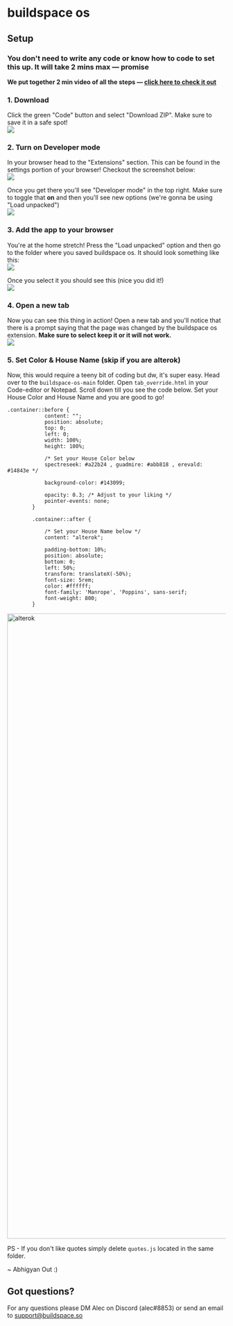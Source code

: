 # buildspace os

## Setup
### You don't need to write any code or know how to code to set this up. It will take 2 mins max — promise

**We put together 2 min video of all the steps — [click here to check it out](https://www.loom.com/share/8fa37295dc6d47fd945b348dab52fda1)**

### 1. Download
Click the green "Code" button and select "Download ZIP". Make sure to save it in a safe spot!<br>
![](https://i.imgur.com/TlzzORw.png)

### 2. Turn on Developer mode
In your browser head to the "Extensions" section. This can be found in the settings portion of your browser! Checkout the screenshot below:<br>
![](https://i.imgur.com/igEIfnt.png)

Once you get there you'll see "Developer mode" in the top right. Make sure to toggle that **on** and then you'll see new options (we're gonna be using "Load unpacked")<br>
![](https://i.imgur.com/l8GLD4b.png)

### 3. Add the app to your browser
You're at the home stretch! Press the "Load unpacked" option and then go to the folder where you saved buildspace os. It should look something like this:<br>
![](https://i.imgur.com/ztCAc8i.png)

Once you select it you should see this (nice you did it!)<br>
![](https://i.imgur.com/VmpDMFq.png)

### 4. Open a new tab
Now you can see this thing in action! Open a new tab and you'll notice that there is a prompt saying that the page was changed by the buildspace os extension. **Make sure to select keep it or it will not work.**<br>
![](https://i.imgur.com/UtvBBmW.png)

### 5. Set Color & House Name (skip if you are alterok)
Now, this would require a teeny bit of coding but dw, it's super easy. Head over to the `buildspace-os-main` folder. Open `tab_override.html` in your Code-editor or Notepad. Scroll down till you see the code below. Set your House Color and House Name and you are good to go! <br>

```
.container::before {
            content: "";
            position: absolute;
            top: 0;
            left: 0;
            width: 100%;
            height: 100%;
            
            /* Set your House Color below
            spectreseek: #a22b24 , guadmire: #abb818 , erevald: #14843e */
            
            background-color: #143099; 
            
            opacity: 0.3; /* Adjust to your liking */
            pointer-events: none;
        }

        .container::after { 
        
            /* Set your House Name below */
            content: "alterok";
            
            padding-bottom: 10%;
            position: absolute;
            bottom: 0;
            left: 50%;
            transform: translateX(-50%);
            font-size: 5rem;
            color: #ffffff;
            font-family: 'Manrope', 'Poppins', sans-serif; 
            font-weight: 800;
        }
```

<img width="1440" alt="alterok" src="https://user-images.githubusercontent.com/101444239/230771688-bed15037-d2a0-4d3c-af50-483df71119aa.png">

PS - If you don't like quotes simply delete `quotes.js` located in the same folder.

~ Abhigyan Out :) <br>

## Got questions?
For any questions please DM Alec on Discord (alec#8853) or send an email to support@buildspace.so
